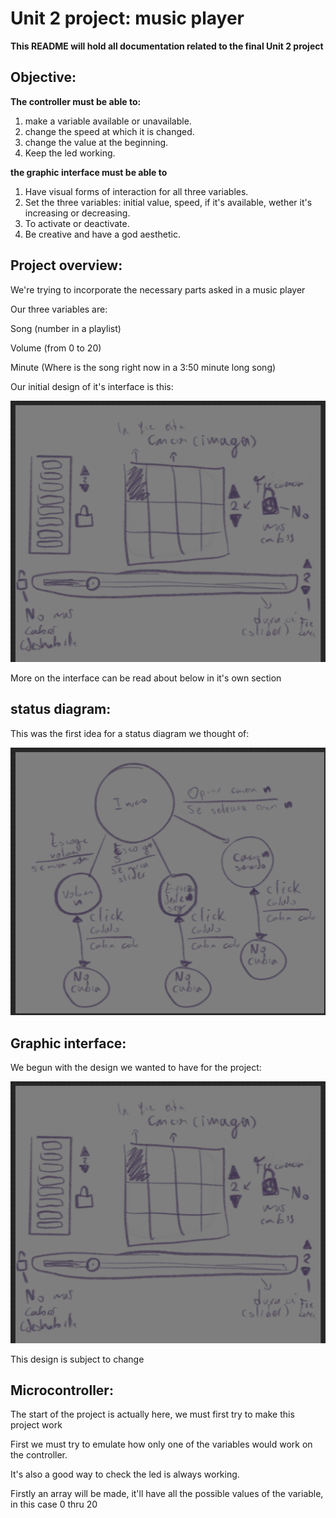 # Unit 2 project: music player

**This README will hold all documentation related to the final Unit 2 project**

## Objective:

**The controller must be able to:**
1. make a variable available or unavailable.
2. change the speed at which it is changed.
3. change the value at the beginning.
4. Keep the led working.


**the graphic interface must be able to**

1. Have visual forms of interaction for all three variables.
2. Set the three variables: initial value, speed, if it's available, wether it's increasing or decreasing.
3. To activate or deactivate.
4. Be creative and have a god aesthetic.


## Project overview:

We're trying to incorporate the necessary parts asked in a music player

Our three variables are:

Song (number in a playlist)

Volume (from 0 to 20)

Minute (Where is the song right now in a 3:50 minute long song)

Our initial design of it's interface is this:

![alt text](IMG_6187(2).PNG)

More on the interface can be read about below in it's own section


## status diagram:

This was the first idea for a status diagram we thought of:

![alt text](IMG_6188(2).PNG)



## Graphic interface:

We begun with the design we wanted to have for the project:

![alt text](IMG_6187(2).PNG)

This design is subject to change


## Microcontroller:

The start of the project is actually here, we must first try to make this project work

First we must try to emulate how only one of the variables would work on the controller.

It's also a good way to check the led is always working.

Firstly an array will be made, it'll have all the possible values of the variable, in this case 0 thru 20

